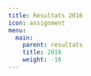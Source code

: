 ```yaml
---
title: Résultats 2016
icon: assignment
menu:
  main:
    parent: resultats
    title: 2016
    weight: -16
---
```


